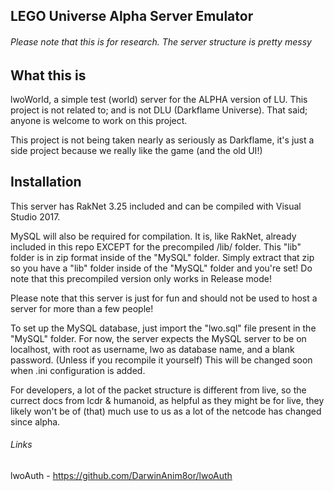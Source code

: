 ## LEGO Universe Alpha Server Emulator
###### Please note that this is for research. The server structure is pretty messy

## What this is
lwoWorld, a simple test (world) server for the ALPHA version of LU.
This project is not related to; and is not DLU (Darkflame Universe).
That said; anyone is welcome to work on this project.

This project is not being taken nearly as seriously as Darkflame, it's
just a side project because we really like the game (and the old UI!)

## Installation

This server has RakNet 3.25 included and can be compiled with Visual Studio 2017.

MySQL will also be required for compilation. It is, like RakNet, already included in this repo EXCEPT for the precompiled /lib/ folder.
This "lib" folder is in zip format inside of the "MySQL" folder. Simply extract that zip so you have a "lib" folder inside of the "MySQL" folder and you're set!
Do note that this precompiled version only works in Release mode!

Please note that this server is just for fun and should not be used to host a server for more than a few people!

To set up the MySQL database, just import the "lwo.sql" file present in the "MySQL" folder.
For now, the server expects the MySQL server to be on localhost, with root as username, lwo as database name, and a blank password.
(Unless if you recompile it yourself) This will be changed soon when .ini configuration is added.

For developers, a lot of the packet structure is different from live, so the currect docs from lcdr & humanoid, as helpful as they might be for live, they likely won't be of (that) much use to us as a lot of the netcode has changed since alpha.

###### Links
lwoAuth - https://github.com/DarwinAnim8or/lwoAuth